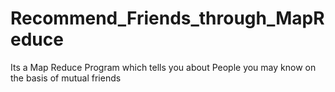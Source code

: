 # Recommend_Friends_through_MapReduce
Its a Map Reduce Program which tells you about People you may know on the basis of mutual friends
